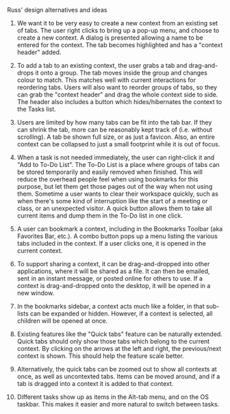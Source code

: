 Russ' design alternatives and ideas

1. We want it to be very easy to create a new context from an existing set of tabs.
The user right clicks to bring up a pop-up menu, and choose to create a new context. A dialog is presented allowing a name to be entered for the context. The tab becomes highlighted and has a "context header" added.

2. To add a tab to an existing context, the user grabs a tab and drag-and-drops it onto a group. The tab moves inside the group and changes colour to match. This matches well with current interactions for reordering tabs. Users will also want to reorder groups of tabs, so they can grab the "context header" and drag the whole context side to side. The header also includes a button which hides/hibernates the context to the Tasks list.

3. Users are limited by how many tabs can be fit into the tab bar. If they can shrink the tab, more can be reasonably kept track of (i.e. without scrolling). A tab be shown full size, or as just a favicon. Also, an entire context can be collapsed to just a small footprint while it is out of focus.

4. When a task is not needed immediately, the user can right-click it and "Add to To-Do List". The To-Do List is a place where groups of tabs can be stored temporarily and easily removed when finished. This will reduce the overhead people feel when using bookmarks for this purpose, but let them get those pages out of the way when not using them.
Sometime a user wants to clear their workspace quickly, such as when there's some kind of interruption like the start of a meeting or class, or an unexpected visitor. A quick button allows them to take all current items and dump them in the To-Do list in one click.

5. A user can bookmark a context, including in the Bookmarks Toolbar (aka Favorites Bar, etc.). A combo button pops up a menu listing the various tabs included in the context. If a user clicks one, it is opened in the current context.

6. To support sharing a context, it can be drag-and-dropped into other applications, where it will be shared as a file. It can then be emailed, sent in an instant message, or posted online for others to use.
If a context is drag-and-dropped onto the desktop, it will be opened in a new window.

7. In the bookmarks sidebar, a context acts much like a folder, in that sub-lists can be expanded or hidden. However, if a context is selected, all children will be opened at once.

8. Existing features like the "Quick tabs" feature can be naturally extended. Quick tabs should only show those tabs which belong to the current context. By clicking on the arrows at the left and right, the previous/next context is shown. This should help the feature scale better.

9. Alternatively, the quick tabs can be zoomed out to show all contexts at once, as well as uncontexted tabs. Items can be moved around, and if a tab is dragged into a context it is added to that context.

10. Different tasks show up as items in the Alt-tab menu, and on the OS taskbar. This makes it easier and more natural to switch between tasks.